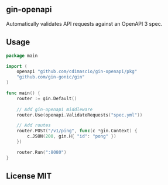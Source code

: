 ## gin-openapi

Automatically validates API requests against an OpenAPI 3 spec. 

## Usage
```go
package main

import (
	openapi "github.com/cdimascio/gin-openapi/pkg"
	"github.com/gin-gonic/gin"
)

func main() {
    router := gin.Default()
	
    // Add gin-openapi middleware 
    router.Use(openapi.ValidateRequests("spec.yml"))

    // Add routes
    router.POST("/v1/ping", func(c *gin.Context) {
        c.JSON(200, gin.H{ "id": "pong" })
    })

    router.Run(":8080")
}
```

## License MIT

